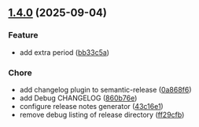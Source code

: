 ## [1.4.0](https://github.com/ivansaul/rusty/compare/v1.3.6...v1.4.0) (2025-09-04)

### Feature

* add extra period ([bb33c5a](https://github.com/ivansaul/rusty/commit/bb33c5afc6de64378ca85e0093146fe6f32f9a1d))

### Chore

* add changelog plugin to semantic-release ([0a868f6](https://github.com/ivansaul/rusty/commit/0a868f69fe392439722d71340d37811ce26ac5fa))
* add Debug CHANGELOG ([860b76e](https://github.com/ivansaul/rusty/commit/860b76ea21d4973ef7d66d130504ace8eb8a0726))
* configure release notes generator ([43c16e1](https://github.com/ivansaul/rusty/commit/43c16e142337e0f614cdb1d9b38307d8d2070bed))
* remove debug listing of release directory ([ff29cfb](https://github.com/ivansaul/rusty/commit/ff29cfbb539d2e25fe381dbd8e9e82001806da40))
